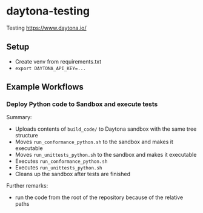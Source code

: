 # daytona-testing

Testing https://www.daytona.io/

## Setup

- Create venv from requirements.txt
- `export DAYTONA_API_KEY=...`

## Example Workflows

### Deploy Python code to Sandbox and execute tests

Summary:

- Uploads contents of `build_code/` to Daytona sandbox with the same tree structure
- Moves `run_conformance_python.sh` to the sandbox and makes it executable
- Moves `run_unittests_python.sh` to the sandbox and makes it executable
- Executes `run_conformance_python.sh`
- Executes `run_unittests_python.sh`
- Cleans up the sandbox after tests are finished

Further remarks:

- run the code from the root of the repository because of the relative paths
